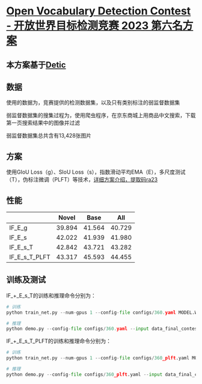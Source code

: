 # [Open Vocabulary Detection Contest - 开放世界目标检测竞赛 2023 第六名方案](https://360cvgroup.github.io/OVD_Contest/) 

## 本方案基于[Detic](https://github.com/facebookresearch/Detic)

## 数据
使用的数据为，竞赛提供的检测数据集，以及只有类别标注的弱监督数据集

弱监督数据集的搜集过程为，使用爬虫程序，在京东商城上用商品中文搜索，下载第一页搜索结果中的图像并过滤

弱监督数据集总共含有13,428张图片

## 方案
使用GIoU Loss（g）、SIoU Loss（s），指数滑动平均EMA（E），多尺度测试（T），伪标注微调（PLFT）等技术，[详细方案介绍，提取码ra23](https://www.aliyundrive.com/s/XdHviQYybqB)

## 性能
|       | Novel  | Base   | All    |
| --------- | ------ | ------ | ------ |
| IF_E_g    | 39.894 | 41.564 | 40.729 |
| IF_E_s    | 42.022 | 41.939 | 41.980 |
| IF_E_s_T  | 42.842 | 43.721 | 43.282 |
| IF_E_s_T_PLFT | 43.317 | 45.593 | 44.455 |

## 训练及测试
IF_+_E_s_T的训练和推理命令分别为：
```python
# 训练
python train_net.py --num-gpus 1 --config-file configs/360.yaml MODEL.WEIGHTS models/Detic_LCOCOI21k_CLIP_SwinB_896b32_4x_ft4x_max-size.pth OUTPUT_DIR final/ IF_+_E_s_T

# 推理
python demo.py --config-file configs/360.yaml --input data_final_contest/test/* --output output/test/ --vocabulary custom --custom_vocabulary headphone --confidence-threshold 0.0001 --pred_all_class --opts MODEL.WEIGHTS final/IF_+_E_s_T/model_0136444.pth
```

IF_+_E_s_T_PLFT的训练和推理命令分别为：
```python
# 训练
python train_net.py --num-gpus 1 --config-file configs/360_plft.yaml MODEL.WEIGHTS final/IF_+_E_s_T/model_0136444.pth OUTPUT_DIR final/IF_+_E_s_T_PLFT

# 推理
python demo.py --config-file configs/360_plft.yaml --input data_final_contest/test/* --output output/test/ --vocabulary custom --custom_vocabulary headphone --confidence-threshold 0.0001 --pred_all_class --opts MODEL.WEIGHTS final/IF_+_E_s_T_PLFT/model_0008492.pth
```